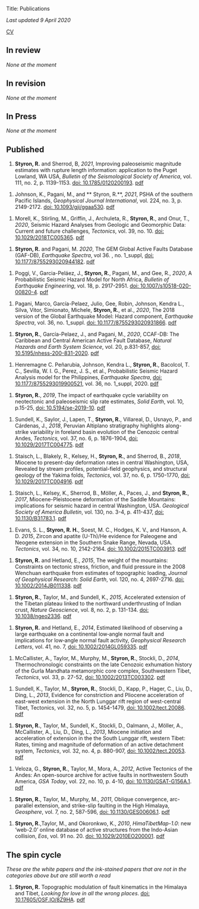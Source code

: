 Title: Publications

*Last updated 9 April 2020*

[CV][cv]


[cv]: /pdfs/richard.h.styron_cv_sept_2019.pdf


## In review

*None at the moment*

## In revision

*None at the moment*

## In Press

*None at the moment*

## Published

1. **Styron, R.** and Sherrod, B, _2021_, Improving paleoseismic magnitude 
   estimates with rupture length information: application to the Puget Lowland, 
   WA USA, *Bulletin of the Seismological Society of America*, vol. 111, no. 2, 
   p. 1139-1153. [doi: 10.1785/0120200193][pug_doi]. [pdf][pug_pdf]

[pug_doi]: https://doi.org/10.1785/0120200193
[pug_pdf]: /pdfs/styron_sherrod_bssa_puget_eq_mags.pdf

1. Johnson, K., Pagani, M., and ** Styron, R.**, _2021_, PSHA of the southern 
   Pacific Islands, *Geophysical Journal International*, vol. 224, no. 3, p. 
   2149-2172. [doi: 10.1093/gji/ggaa530][pac_doi]. [pdf][pac_pdf]

[pac_doi]: https://doi.org/10.1093/gji/ggaa530
[pac_pdf]: /pdfs/johnson_et_al_2020_gji_pac_psha_accepted.pdf

1. Morell, K., Stirling, M., Griffin, J., Archuleta, R., **Styron, R.**, and
   Onur, T., _2020_, Seismic Hazard Analyses from Geologic and Geomorphic Data: 
   Current and future challenges, *Tectonics*, vol. 39, no. 10. [doi: 
   10.1029/2018TC005365][mor_doi]. [pdf][mor_pdf]

[mor_doi]: https://doi.org/10.1029/2018TC005365
[mor_pdf]: /pdfs/morell_et_al_2020_tectonics_psha.pdf

1. **Styron, R.** and Pagani, M. _2020_, The GEM Global Active Faults Database 
   (GAF-DB), *Earthquake Spectra*, vol 36. , no. 1_suppl, [doi: 
   10.1177/8755293020944182][gaf_doi]. [pdf][gaf_pdf]

[gaf_doi]: https://doi.org/10.1177/8755293020944182
[gaf_pdf]: /pdfs/styron_pagani_gaf_spectra_accepted.pdf
   
1. Poggi, V., Garcia-Peláez, J., **Styron, R.**, Pagani, M., and Gee, R., 
   _2020_, A Probabilistic Seismic Hazard Model for North Africa, *Bulletin of 
   Earthquake Engineering*, vol. 18, p. 2917-2951. [doi: 
   10.1007/s10518-020-00820-4][naf_doi]. [pdf][naf_pdf]

[naf_doi]: https://doi.org/10.1007/s10518-020-00820-4
[naf_pdf]: /pdfs/poggi_et_al_2020_beee_naf_hazard.pdf


1. Pagani, Marco, García-Pelaez, Julio, Gee, Robin, Johnson, Kendra L., Silva,
   Vitor, Simionato, Michele, **Styron, R.**, et al., _2020_, The 2018 version 
   of the
   Global Earthquake Model: Hazard component, *Earthquake Spectra*, vol. 36, 
   no. 1_suppl. [doi: 10.1177/8755293020931866][gem_doi]. [pdf][gem_pdf]

[gem_doi]: https://doi.org/10.1177/8755293020931866
[gem_pdf]: /pdfs/pagani_et_al_2020_spectra_gem_hazard_mosaic.pdf

1. **Styron, R.**, García-Pelaez, J., and Pagani, M., _2020_, CCAF-DB: The 
   Caribbean and
   Central American Active Fault Database, *Natural Hazards and Earth System
   Science*, vol. 20, p.831-857, [doi: 10.5195/nhess-200-831-2020][ccaf]. 
   [pdf][ccaf_pdf]

[ccaf]: https://doi.org/10.5194/nhess-20-831-2020
[ccaf_pdf]: /pdfs/styron_et_al_2020_nhess_ccaf.pdf


1. Henremagne C. Peñarubia, Johnson, Kendra L., **Styron, R.**, Bacolcol, T. 
   C., Sevilla, W. I. G., Perez, J. S., et al., Probabilistic Seismic Hazard 
   Analysis model for the Philippines, *Earthquake Spectra*, [doi: 
   10.1177/8755293019900521][phl_doi], vol. 36, no. 1_suppl, 2020. 
   [pdf][phl_pdf]

[phl_doi]: https://journals.sagepub.com/doi/full/10.1177/8755293019900521
[phl_pdf]: /pdfs/peñarubia_et_al_2020_spectra_phl.pdf


1. **Styron, R.**, _2019_, The impact of earthquake cycle variability on
   neotectonic and paleoseismic slip rate estimates, *Solid Earth*, vol. 10,
   p.15-25, [doi: 10.5194/se-2019-10][eqv]. [pdf][eqv_pdf]

[eqv]: https://www.solid-earth.net/10/15/2019/se-10-15-2019.html
[eqv_pdf]: /pdfs/styron_2019_eq_slip_rate_variability.pdf

1. Sundell, K., Saylor, J., Lapen, T., **Styron, R.**, Villareal, D., Usnayo, 
   P., and Cárdenas, J., _2018_, Peruvian Altiplano stratigraphy highlights 
   along-strike variability in foreland basin evolution of the Cenozoic central 
   Andes, *Tectonics*, vol. 37, no. 6, p. 1876-1904, [doi: 
   10.1029/2017TC004775][pa]. [pdf][pa_pdf]

[pa]: https://agupubs.onlinelibrary.wiley.com/doi/abs/10.1029/2017TC004775
[pa_pdf]: /pdfs/Sundell_et_al-2017-Tectonics_manuscript.pdf


1. Staisch, L., Blakely, R., Kelsey, H., **Styron, R.**, and Sherrod, B., 
   _2018_, Miocene to present-day deformation rates in central Washington, USA, 
   Revealed by stream profiles, potential-field geophysics, and structural 
   geology of the Yakima folds, *Tectonics*, vol. 37, no. 6, p. 1750-1770, 
   [doi: 10.1029/2017TC004916][yk]. [pdf][yk_pdf]

[yk]: https://agupubs.onlinelibrary.wiley.com/doi/10.1029/2017TC004916
[yk_pdf]: /pdfs/Staisch_et_al-2018-Tectonics_manuscript.pdf


1. Staisch, L., Kelsey, K., Sherrod, B., Möller, A., Paces, J., and **Styron, 
   R.**, _2017_, Miocene-Pleistocene deformation of the Saddle Mountains: 
   implications for seismic hazard in central Washington, USA. *Geological 
   Society of America Bulletin*, vol. 130, no. 3-4, p. 411-437, [doi: 
   10.1130/B31783.1][sm]. [pdf][sm_pdf]

[sm]: https://pubs.geoscienceworld.org/gsabulletin/article/519222/miocene-pleistocene-deformation-of-the-saddle
[sm_pdf]: /pdfs/staisch_et_al_2017_gsab_saddle_mtns_in_press.pdf


1. Evans, S. L., **Styron, R. H.**, Soest, M. C., Hodges, K. V., and Hanson, A.
   D. _2015_, Zircon and apatite (U-Th)/He evidence for Paleogene and Neogene
   extension in the Southern Snake Range, Nevada, USA. *Tectonics*, vol. 34,
   no. 10, 2142-2164. [doi: 10.1002/2015TC003913][ssr]. [pdf][ssr_pdf]

[ssr]: http://onlinelibrary.wiley.com/doi/10.1002/2015TC003913/full
[ssr_pdf]: /pdfs/evans_et_al_2015_tectonics_ssrd_thermochron.pdf


1.  **Styron, R.** and Hetland, E., _2015_, The weight of the mountains:
    Constraints on tectonic stress, friction, and fluid pressure in the 2008
    Wenchuan earthquake from estimates of topographic loading,
    *Journal of Geophysical Research: Solid Earth*, vol. 120, no. 4, 2697-2716.
    [doi: 10.1002/2014JB011338][wench]. [pdf][wench_pdf]

[wench]: http://onlinelibrary.wiley.com/doi/10.1002/2014JB011338/abstract
[wench_pdf]: /pdfs/styron_hetland_2015_jgr_wenchuan_stress.pdf


1.  **Styron, R.**, Taylor, M., and Sundell, K., _2015_, Accelerated
    extension of the Tibetan plateau linked to the northward underthrusting of
    Indian crust, *Nature Geoscience*, vol. 8, no. 2, p. 131-134. [doi: 10.1038/ngeo2336][lng]. [pdf][lng_pdf]

[lng]: http://www.nature.com/ngeo/journal/vaop/ncurrent/full/ngeo2336.html
[lng_pdf]: /pdfs/styron_et_al_2015_nat_geo_lunggar_accel.pdf


1.  **Styron, R.** and Hetland, E., _2014_, Estimated likelihood of
    observing a large earthquake on a continental low‐angle normal fault and
    implications for low‐angle normal fault activity, *Geophysical
    Research Letters*, vol. 41, no. 7, [doi: 10.1002/2014GL059335][lanf]. 
    [pdf][lanf_pdf]

[lanf]: http://onlinelibrary.wiley.com/doi/10.1002/2014GL059335/abstract
[lanf_pdf]: /pdfs/styron_hetland_2014_grl_lanf.pdf

1.  McCallister, A., Taylor, M., Murphy, M., **Styron, R.**, Stockli, D., 
    *2014*, Thermochronologic constraints on the late Cenozoic exhumation
    history of the Gurla Mandhata metamorphic core complex, Southwestern Tibet,
    _Tectonics_, vol. 33, p. 27-52, [doi: 10.1002/2013TC003302][gm]. 
    [pdf][gm_pdf]

[gm]: http://onlinelibrary.wiley.com/doi/10.1002/2013TC003302/abstract
[gm_pdf]: /pdfs/mccallister_et_al_2014_tectonics_gurla_thermo.pdf


1.  Sundell, K., Taylor, M., **Styron, R.**, Stockli, D., Kapp, P., Hager, C., 
    Liu, D., Ding, L., _2013_, Evidence for constriction and Pliocene
    acceleration of east-west extension in the North Lunggar rift region of 
    west-central Tibet, Tectonics, vol. 32, no. 5, p. 1454-1479, 
    [doi: 10.1002/tect.20086][nlr]. [pdf][nlr_pdf]
 
[nlr]: http://onlinelibrary.wiley.com/doi/10.1002/tect.20086/abstract
[nlr_pdf]: /pdfs/sundell_et_al_2013_tectonics_n_lunggar.pdf

1.  **Styron, R.**, Taylor, M., Sundell, K., Stockli, D., Oalmann, J., Möller, 
    A., McCallister, A., Liu, D., Ding, L., _2013_, Miocene initiation and 
    acceleration of extension in the the South Lunggar rift, western Tibet: 
    Rates, timing and magnitude of deformation of an active detachment system, 
    _Tectonics_, vol. 32, no. 4, p. 880-907, [doi: 10.1002/tect.20053][slr]. 
    [pdf][slr_pdf]

[slr]: http://onlinelibrary.wiley.com/doi/10.1002/tect.20053/abstract
[slr_pdf]: /pdfs/styron_et_al_2013_tectonics_south_lunggar.pdf

1.  Veloza, G., **Styron, R.**, Taylor, M., Mora, A., _2012_, Active 
    Tectonics of the Andes: An open-source archive for active faults in 
    northwestern South America, _GSA Today_, vol. 22, no. 10, p. 4-10, 
    [doi: 10.1130/GSAT-G156A.1][ata]. [pdf][ata_pdf]

[ata]: http://rock.geosociety.org/gsatoday/archive/22/10/article/i1052-5173-22-10-4.htm
[ata_pdf]: /pdfs/veloza_et_al_2012_gsat_ata.pdf

1.  **Styron, R.**, Taylor, M., Murphy, M., _2011_, Oblique convergence, 
    arc-parallel extension, and strike-slip faulting in the High Himalaya, 
    _Geosphere_, vol. 7, no. 2, 587-596, [doi: 10.1130/GES00606.1][gs].
    [pdf][gs_pdf]

[gs]: http://geosphere.gsapubs.org/content/7/2/582.short
[gs_pdf]: /pdfs/styron_et_al_2011_geosphere.pdf

1.  **Styron, R.**,Taylor, M., and Okoronkwo, K., _2010_, _HimaTibetMap-1.0_: 
    new ‘web-2.0’ online database of active structures from the Indo-Asian 
    collision, _Eos_, vol. 91 no. 20. [doi: 10.1029/2010EO200001][es].
    [pdf][es_pdf]

[es]: http://onlinelibrary.wiley.com/doi/10.1029/2010EO200001/abstract 
[es_pdf]: /pdfs/styron_et_al_2010_eos_himatibetmap.pdf


## The spin cycle
*These are the white papers and the ink-stained papers that are not in the 
categories above but are still worth a read*

1. **Styron, R.** Topographic modulation of fault kinematics in the Himalaya 
   and Tibet, _Looking for love in all the wrong places_. [doi: 
   10.17605/OSF.IO/8Z9HA][wnfs-topo-arxiv]. [pdf][wnfs-topo-arxiv-pdf]

[wnfs-topo-arxiv]: https://eartharxiv.org/8z9ha
[wnfs-topo-arxiv-pdf]: /pdfs/styron_wnfs_topo_stress_arxiv.pdf
